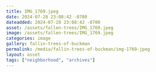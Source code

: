 ```yaml
---
title: IMG_1769.jpeg
date: 2024-07-28 23:08:42 -0700
dateadded: 2024-07-28 23:08:42 -0700
asset: /assets/fallen-trees/IMG_1769.jpeg
image: /assets/fallen-trees/IMG_1769.jpeg
categories: image
gallery: fallin-trees-of-buckman
permalink: /media/fallin-trees-of-buckman/img-1769-jpeg
layout: asset
tags: ["neighborhood", "archives"]
--- 
```


